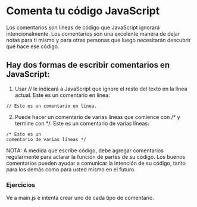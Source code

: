 # Comenta tu código JavaScript

Los comentarios son líneas de código que JavaScript ignorará intencionalmente. Los comentarios son una excelente manera de dejar notas para ti mismo y para otras personas que luego necesitarán descubrir qué hace ese código.

## Hay dos formas de escribir comentarios en JavaScript:

1. Usar // le indicará a JavaScript que ignore el resto del texto en la línea actual. Este es un comentario en línea:

~~~
// Este es un comentario en línea.
~~~

2. Puede hacer un comentario de varias líneas que comience con /* y termine con */. Este es un comentario de varias líneas:

~~~
/* Esto es un
comentario de varias líneas */
~~~

NOTA: A medida que escribe código, debe agregar comentarios regularmente para aclarar la función de partes de su código. Los buenos comentarios pueden ayudar a comunicar la intención de su código, tanto para los demás como para usted mismo en el futuro.

### Ejercicios

Ve a main.js e intenta crear uno de cada tipo de comentario.